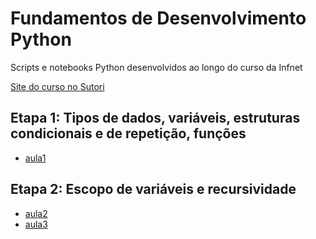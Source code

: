 # Fundamentos de Desenvolvimento Python

Scripts e notebooks Python desenvolvidos ao longo do curso da Infnet

[Site do curso no Sutori](https://www.sutori.com/en/story/fundam-de-desenvolvimento-python-21grpsdi03bac203--1WTxJ6uvVuSqsUuPn9PCZz5X)

## Etapa 1: Tipos de dados, variáveis, estruturas condicionais e de repetição, funções
- [aula1](https://colab.research.google.com/github/ormastroni/fundamentos-python/blob/main/aula1.ipynb)

## Etapa 2: Escopo de variáveis e recursividade
- [aula2](https://colab.research.google.com/github/ormastroni/fundamentos-python/blob/main/aula2.ipynb)
- [aula3](https://colab.research.google.com/github/ormastroni/fundamentos-python/blob/main/aula3.ipynb)
